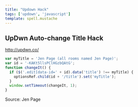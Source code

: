 ```yaml
---
title: "Updown Hack"
tags: ['updown', 'javascript']
template: spell.mustache
---
```


## UpDwn Auto-change Title Hack

http://updwn.co/

```javascript
var myTitle = 'Jen Page (all rooms named Jen Page)';
var id = '-KAKt5llsPClHGzbQAtG';
function changeIt() {
  if ($('.edit[data-id=' + id).data('title') !== myTitle) {
    optionsRef.child(id + '/title').set('myTitle');
  }
  window.setTimeout(changeIt, 1);
}
```

Source: Jen Page
